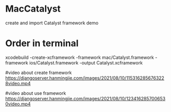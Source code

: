 # MacCatalyst
create and import Catalyst framework demo


# Order in terminal
xcodebuild -create-xcframework -framework mac/Catalyst.framework -framework ios/Catalyst.framework -output Catalyst.xcframework


#video about create framework
https://djangoserver.hanmingjie.com/images/2021/08/10/1153162856763228video.mp4

#video about use framework
https://djangoserver.hanmingjie.com/images/2021/08/10/1234162857006530video.mp4

